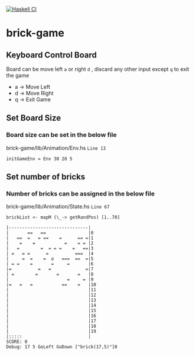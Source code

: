 [![Haskell CI](https://github.com/solidsnakedev/brick-game/actions/workflows/haskell.yml/badge.svg)](https://github.com/solidsnakedev/brick-game/actions/workflows/haskell.yml)

# brick-game

## Keyboard Control Board
Board can be move left `a` or right `d` , discard any other input except `q` to exit the game
* a -> Move Left
* d -> Move Right
* q -> Exit Game

## Set Board Size
### Board size can be set in the below file
brick-game/lib/Animation/Env.hs
`Line 13`
```
initGameEnv = Env 30 20 5
```

## Set number of bricks
### Number of bricks can be assigned in the below file
brick-game/lib/Animation/State.hs
`Line 67`
```
brickList <- mapM (\_-> getRandPos) [1..70]
```


```
|------------------------------|
|       ==   ==                |0
|   ==  =   = ==    =      == =|1
|    =    =           =    = = |2
|   =        =  = = =    =   ==|3
| =   = =      =          ===  |4
|     =  =    =  o   ===  ==  =|5
| = =    =       =     =       |6
|=          =   =             =|7
| =        =       =       =   |8
|                      =     = |9
|=   =   =           ==    =   |10
|                              |11
|                              |12
|                              |13
|                              |14
|                              |15
|                              |16
|                              |17
|                              |18
|                              |19
|:::::                         |
SCORE: 0
Debug: 17 5 GoLeft GoDown ["brick(17,5)"]0
```
